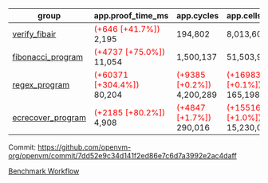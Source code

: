 | group | app.proof_time_ms | app.cycles | app.cells_used | leaf.proof_time_ms | leaf.cycles | leaf.cells_used |
| -- | -- | -- | -- | -- | -- | -- |
| [verify_fibair](https://github.com/openvm-org/openvm/blob/benchmark-results/benchmarks-dispatch/refs/heads/chore/prof-no-ctspan/verify_fibair-7dd52e9c34d141f2ed86e7c6d7a3992e2ac4daff.md) |<span style='color: red'>(+646 [+41.7%])</span> 2,195 |  194,802 |  8,013,602 |- | - | - |
| [fibonacci_program](https://github.com/openvm-org/openvm/blob/benchmark-results/benchmarks-dispatch/refs/heads/chore/prof-no-ctspan/fibonacci-7dd52e9c34d141f2ed86e7c6d7a3992e2ac4daff.md) |<span style='color: red'>(+4737 [+75.0%])</span> 11,054 |  1,500,137 |  51,503,940 |- | - | - |
| [regex_program](https://github.com/openvm-org/openvm/blob/benchmark-results/benchmarks-dispatch/refs/heads/chore/prof-no-ctspan/regex-7dd52e9c34d141f2ed86e7c6d7a3992e2ac4daff.md) |<span style='color: red'>(+60371 [+304.4%])</span> 80,204 | <span style='color: red'>(+9385 [+0.2%])</span> 4,200,289 | <span style='color: red'>(+169837 [+0.1%])</span> 165,198,010 |- | - | - |
| [ecrecover_program](https://github.com/openvm-org/openvm/blob/benchmark-results/benchmarks-dispatch/refs/heads/chore/prof-no-ctspan/ecrecover-7dd52e9c34d141f2ed86e7c6d7a3992e2ac4daff.md) |<span style='color: red'>(+2185 [+80.2%])</span> 4,908 | <span style='color: red'>(+4847 [+1.7%])</span> 290,016 | <span style='color: red'>(+155162 [+1.0%])</span> 15,230,037 |- | - | - |


Commit: https://github.com/openvm-org/openvm/commit/7dd52e9c34d141f2ed86e7c6d7a3992e2ac4daff

[Benchmark Workflow](https://github.com/openvm-org/openvm/actions/runs/12640030678)
